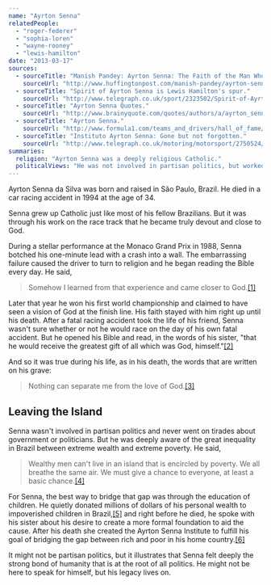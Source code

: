 ```yaml
---
name: "Ayrton Senna"
relatedPeople:
  - "roger-federer"
  - "sophia-loren"
  - "wayne-rooney"
  - "lewis-hamilton"
date: "2013-03-17"
sources:
  - sourceTitle: "Manish Pandey: Ayrton Senna: The Faith of the Man Who Could Drive on Water."
    sourceUrl: "http://www.huffingtonpost.com/manish-pandey/ayrton-senna_b_909096.html"
  - sourceTitle: "Spirit of Ayrton Senna is Lewis Hamilton's spur."
    sourceUrl: "http://www.telegraph.co.uk/sport/2323502/Spirit-of-Ayrton-Senna-is-Lewis-Hamiltons-spur.html"
  - sourceTitle: "Ayrton Senna Quotes."
    sourceUrl: "http://www.brainyquote.com/quotes/authors/a/ayrton_senna.html?vm=l"
  - sourceTitle: "Ayrton Senna."
    sourceUrl: "http://www.formula1.com/teams_and_drivers/hall_of_fame/45/"
  - sourceTitle: "Instituto Ayrton Senna: Gone but not forgotten."
    sourceUrl: "http://www.telegraph.co.uk/motoring/motorsport/2750524/Instituto-Ayrton-Senna-Gone-but-not-forgotten.html"
summaries:
  religion: "Ayrton Senna was a deeply religious Catholic."
  politicalViews: "He was not involved in partisan politics, but worked to bridge the great divide between rich and poor in Brazil."
---
```


Ayrton Senna da Silva was born and raised in São Paulo, Brazil. He died in a car racing accident in 1994 at the age of 34.

Senna grew up Catholic just like most of his fellow Brazilians. But it was through his work on the race track that he became truly devout and close to God.

During a stellar performance at the Monaco Grand Prix in 1988, Senna botched his one-minute lead with a crash into a wall. The embarrassing failure caused the driver to turn to religion and he began reading the Bible every day. He said,

>Somehow I learned from that experience and came closer to God.<a class="source-citation" href="#http%3A%2F%2Fwww.huffingtonpost.com%2Fmanish-pandey%2Fayrton-senna_b_909096.html" title="Manish Pandey: Ayrton Senna: The Faith of the Man Who Could Drive on Water.">[1]</a>

Later that year he won his first world championship and claimed to have seen a vision of God at the finish line. His faith stayed with him right up until his death. After a fatal racing accident took the life of his friend, Senna wasn't sure whether or not he would race on the day of his own fatal accident. But he opened his Bible and read, in the words of his sister, "that he would receive the greatest gift of all which was God, himself."<a class="source-citation" href="#http%3A%2F%2Fwww.huffingtonpost.com%2Fmanish-pandey%2Fayrton-senna_b_909096.html" title="Manish Pandey: Ayrton Senna: The Faith of the Man Who Could Drive on Water.">[2]</a>

And so it was true during his life, as in his death, the words that are written on his grave:

>Nothing can separate me from the love of God.<a class="source-citation" href="#http%3A%2F%2Fwww.telegraph.co.uk%2Fsport%2F2323502%2FSpirit-of-Ayrton-Senna-is-Lewis-Hamiltons-spur.html" title="Spirit of Ayrton Senna is Lewis Hamilton&apos;s spur.">[3]</a>

## 

## Leaving the Island

Senna wasn't involved in partisan politics and never went on tirades about government or politicians. But he was deeply aware of the great inequality in Brazil between extreme wealth and extreme poverty. He said,

>Wealthy men can't live in an island that is encircled by poverty. We all breathe the same air. We must give a chance to everyone, at least a basic chance.<a class="source-citation" href="#http%3A%2F%2Fwww.brainyquote.com%2Fquotes%2Fauthors%2Fa%2Fayrton_senna.html%3Fvm%3Dl" title="Ayrton Senna Quotes.">[4]</a>

For Senna, the best way to bridge that gap was through the education of children. He quietly donated millions of dollars of his personal wealth to impoverished children in Brazil,<a class="source-citation" href="#http%3A%2F%2Fwww.formula1.com%2Fteams_and_drivers%2Fhall_of_fame%2F45%2F" title="Ayrton Senna.">[5]</a> and right before he died, he spoke with his sister about his desire to create a more formal foundation to aid the cause. After his death she created the Ayrton Senna Institute to fulfill his goal of bridging the gap between rich and poor in his home country.<a class="source-citation" href="#http%3A%2F%2Fwww.telegraph.co.uk%2Fmotoring%2Fmotorsport%2F2750524%2FInstituto-Ayrton-Senna-Gone-but-not-forgotten.html" title="Instituto Ayrton Senna: Gone but not forgotten.">[6]</a>

It might not be partisan politics, but it illustrates that Senna felt deeply the strong bond of humanity that is at the root of all politics. He might not be here to speak for himself, but his legacy lives on.